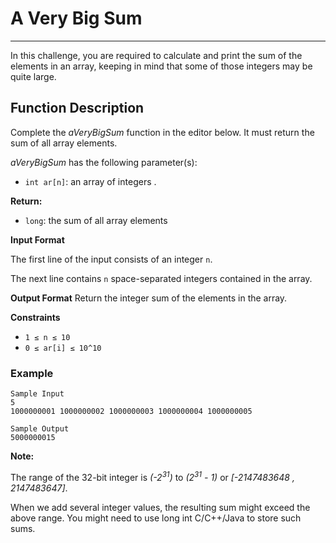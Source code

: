 # A Very Big Sum
<hr>
In this challenge, you are required to calculate and print the sum of the elements in an array, keeping in mind that
some of those integers may be quite large.

## Function Description

Complete the *aVeryBigSum*  function in the editor below. It must return the sum of all array elements.

*aVeryBigSum* has the following parameter(s):
- `int ar[n]`: an array of integers .

**Return:**
- `long`: the sum of all array elements
  
**Input Format**

The first line of the input consists of an integer `n`.

The next line contains `n` space-separated integers contained in the array.

**Output Format**
Return the integer sum of the elements in the array.

**Constraints**

- `1 ≤ n ≤ 10`
- `0 ≤ ar[i] ≤ 10^10`

### Example
```angular2html
Sample Input
5
1000000001 1000000002 1000000003 1000000004 1000000005

Sample Output
5000000015
```

**Note:**

The range of the 32-bit integer is *(-2<sup>31</sup>)* to *(2<sup>31</sup> - 1)* or *[-2147483648 , 2147483647]*. 

When we add several integer values, the resulting sum might exceed the above range. You might need to use long int C/C++/Java to store such sums.
